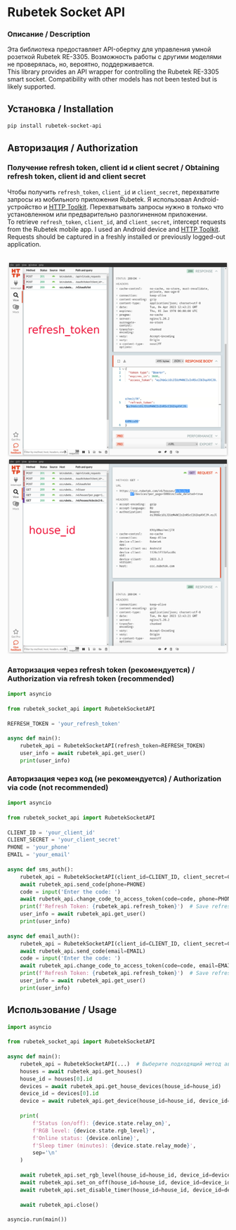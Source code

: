 # Rubetek Socket API

### Описание / Description 
Эта библиотека предоставляет API-обертку для управления умной розеткой Rubetek RE-3305. Возможность работы с другими моделями не проверялась, но, вероятно, поддерживается.
<br>This library provides an API wrapper for controlling the Rubetek RE-3305 smart socket. Compatibility with other models has not been tested but is likely supported.

## Установка / Installation
```bash
pip install rubetek-socket-api
```

## Авторизация / Authorization

### Получение refresh token, client id и client secret / Obtaining refresh token, client id and client secret
Чтобы получить `refresh_token`, `client_id` и `client_secret`, перехватите запросы из мобильного приложения Rubetek. Я использовал Android-устройство и [HTTP Toolkit](https://httptoolkit.com/). Перехватывать запросы нужно в только что установленном или предварительно разлогиненном приложении.
<br>To retrieve `refresh_token`, `client_id`, and `client_secret`, intercept requests from the Rubetek mobile app. I used an Android device and [HTTP Toolkit](https://httptoolkit.com/). Requests should be captured in a freshly installed or previously logged-out application.

<br>![refresh_token](https://raw.githubusercontent.com/JakeBV/rubetek_smart_socket_api/master/images/01.jpg)
<br>![client_id & client_secret](https://raw.githubusercontent.com/JakeBV/rubetek_smart_socket_api/master/images/02.jpg)

### Авторизация через refresh token (рекомендуется) / Authorization via refresh token (recommended)
```python
import asyncio

from rubetek_socket_api import RubetekSocketAPI

REFRESH_TOKEN = 'your_refresh_token'

async def main():
    rubetek_api = RubetekSocketAPI(refresh_token=REFRESH_TOKEN)
    user_info = await rubetek_api.get_user()
    print(user_info)
```

### Авторизация через код (не рекомендуется) / Authorization via code (not recommended)
```python
import asyncio

from rubetek_socket_api import RubetekSocketAPI

CLIENT_ID = 'your_client_id'
CLIENT_SECRET = 'your_client_secret'
PHONE = 'your_phone'
EMAIL = 'your_email'

async def sms_auth():
    rubetek_api = RubetekSocketAPI(client_id=CLIENT_ID, client_secret=CLIENT_SECRET)
    await rubetek_api.send_code(phone=PHONE)
    code = input('Enter the code: ')
    await rubetek_api.change_code_to_access_token(code=code, phone=PHONE)
    print(f'Refresh Token: {rubetek_api.refresh_token}')  # Save refresh token
    user_info = await rubetek_api.get_user()
    print(user_info)

async def email_auth():
    rubetek_api = RubetekSocketAPI(client_id=CLIENT_ID, client_secret=CLIENT_SECRET)
    await rubetek_api.send_code(email=EMAIL)
    code = input('Enter the code: ')
    await rubetek_api.change_code_to_access_token(code=code, email=EMAIL)
    print(f'Refresh Token: {rubetek_api.refresh_token}')  # Save refresh token
    user_info = await rubetek_api.get_user()
    print(user_info)
```

## Использование / Usage
```python
import asyncio

from rubetek_socket_api import RubetekSocketAPI

async def main():
    rubetek_api = RubetekSocketAPI(...)  # Выберите подходящий метод авторизации / Choose the appropriate authentication method
    houses = await rubetek_api.get_houses()
    house_id = houses[0].id
    devices = await rubetek_api.get_house_devices(house_id=house_id)
    device_id = devices[0].id
    device = await rubetek_api.get_device(house_id=house_id, device_id=device_id)
    
    print(
        f'Status (on/off): {device.state.relay_on}',
        f'RGB level: {device.state.rgb_level}',
        f'Online status: {device.online}',
        f'Sleep timer (minutes): {device.state.relay_mode}',
        sep='\n'
    )
    
    await rubetek_api.set_rgb_level(house_id=house_id, device_id=device_id, value=100)
    await rubetek_api.set_on_off(house_id=house_id, device_id=device_id, value=not device.state.relay_on)
    await rubetek_api.set_disable_timer(house_id=house_id, device_id=device_id, value=60)

    await rubetek_api.close()

asyncio.run(main())
```

